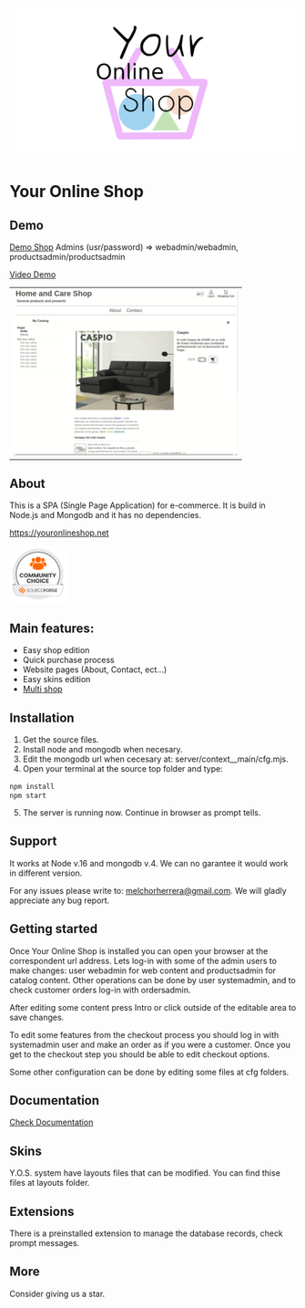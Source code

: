![Your Online Shop](readme_images/logotype.png "Your Online Shop")

# Your Online Shop

## Demo

[Demo Shop](https://youronlineshop.net/sample/) Admins (usr/password) => webadmin/webadmin, productsadmin/productsadmin

[Video Demo](https://youtu.be/PD_olszbGWA)
<table>
  <tr>
    <td>
    <a href="https://youtu.be/PD_olszbGWA"><img src="readme_images/youtube.webp"></a>
    </td>
  </tr>
</table>

## About

This is a SPA (Single Page Application) for e-commerce. It is build in Node.js and Mongodb and it has no dependencies.

https://youronlineshop.net

<img src="readme_images/oss-community-choice-white.svg" alt="Community choice" width="100"/>

## Main features:

- Easy shop edition
- Quick purchase process
- Website pages (About, Contact, ect...)
- Easy skins edition
- [Multi shop](docs/multishopguide.md)

## Installation

1. Get the source files.
2. Install node and mongodb when necesary.
3. Edit the mongodb url when cecesary at: server/context__main/cfg.mjs.
4. Open your terminal at the source top folder and type:
```
npm install 
npm start
```
5. The server is running now. Continue in browser as prompt tells.

## Support

It works at Node v.16 and mongodb v.4. We can no garantee it would work in different version.

For any issues please write to: melchorherrera@gmail.com. We will gladly appreciate any bug report.


## Getting started

Once Your Online Shop is installed you can open your browser at the correspondent url address. Lets log-in with some of the admin users to make changes: user webadmin for web content and productsadmin for catalog content. Other operations can be done by user systemadmin, and to check customer orders log-in with ordersadmin.

After editing some content press Intro or click outside of the editable area to save changes.

To edit some features from the checkout process you should log in with systemadmin user and make an order as if you were a customer. Once you get to the checkout step you should be able to edit checkout options.

Some other configuration can be done by editing some files at cfg folders.


## Documentation

[Check Documentation](docs/overview.md)


## Skins

Y.O.S. system have layouts files that can be modified. You can find thise files at layouts folder.


## Extensions

There is a preinstalled extension to manage the database records, check prompt messages.


## More

Consider giving us a star.